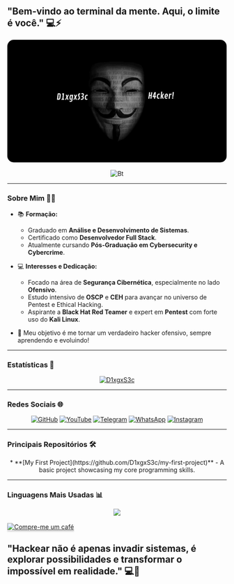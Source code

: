 ## "Bem-vindo ao terminal da mente. Aqui, o limite é você." 💻⚡
<p align="center">
  <img src="https://github.com/D1xgxS3c/D1xgxS3c/blob/main/D1xgxS3c.gif?raw=true" alt="Bt" style="border-radius: 15px;">
</p>  

<p align="center"><img src="https://user-images.githubusercontent.com/49580304/110318584-81067880-7fc2-11eb-8391-152d308e7f2b.gif" alt="Bt"></p>  

---

### Sobre Mim 👨‍💻  
- 📚 **Formação:**  
  - Graduado em **Análise e Desenvolvimento de Sistemas**.  
  - Certificado como **Desenvolvedor Full Stack**.  
  - Atualmente cursando **Pós-Graduação em Cybersecurity e Cybercrime**.  

- 💻 **Interesses e Dedicação:**  
  - Focado na área de **Segurança Cibernética**, especialmente no lado **Ofensivo**.  
  - Estudo intensivo de **OSCP** e **CEH** para avançar no universo de Pentest e Ethical Hacking.  
  - Aspirante a **Black Hat Red Teamer** e expert em **Pentest** com forte uso do **Kali Linux**.  

- 🌟 Meu objetivo é me tornar um verdadeiro hacker ofensivo, sempre aprendendo e evoluindo!  

---

### Estatísticas 🚀  
<p align="center">
<a href="https://github.com/d1xgxs3c"><img title="D1xgxS3c" src="https://github-readme-stats.vercel.app/api?username=D1xgxS3c&show_icons=true&include_all_commits=true&theme=chartreuse-dark&cache_seconds=3200"></a>
</p>  

---

### Redes Sociais 🌐  
<p align="center">
<a href="https://rebrand.ly/D1xgxS3c"><img title="GitHub" src="https://img.shields.io/badge/D1xgxS3c-brightgreen?style=for-the-badge&logo=github"></a>
<a href="https://rebrand.ly/D1xgxS3c"><img title="YouTube" src="https://img.shields.io/badge/YouTube-red?style=for-the-badge&logo=Youtube"></a>
<a href="https://rebrand.ly/D1xgxS3c"><img title="Telegram" src="https://img.shields.io/badge/Telegram-black?style=for-the-badge&logo=Telegram"></a>
<a href="https://chat.whatsapp.com/KzyTcK7ZN2C16p8sdS8pam"><img title="WhatsApp" src="https://img.shields.io/badge/WhatsApp-blue?style=for-the-badge&logo=whatsapp"></a>
<a href="https://rebrand.ly/D1xgxS3c"><img title="Instagram" src="https://img.shields.io/badge/Instagram-purple?style=for-the-badge&logo=instagram"></a>
</p>  

---

### Principais Repositórios 🛠️  
<p align="center">
* **[My First Project](https://github.com/D1xgxS3c/my-first-project)** - A basic project showcasing my core programming skills. 
<p "grabcam ferramenta hacker camera">
</a>


---

### Linguagens Mais Usadas 📊  
<p align="center">
<a href="https://github.com/D1xgxS3c"><img src="https://github-readme-stats.vercel.app/api/top-langs/?username=D1xgxS3c&layout=compact&theme=chartreuse-dark" /></a>
</p>  

<p>
<a href="https://www.buymeacoffee.com/gbraad" target="_blank"><img src="https://www.buymeacoffee.com/assets/img/custom_images/orange_img.png" alt="Compre-me um café" style="height: 41px !important;width: 174px !important;box-shadow: 0px 3px 2px 0px rgba(190, 190, 190, 0.5) !important;-webkit-box-shadow: 0px 3px 2px 0px rgba(190, 190, 190, 0.5) !important;" ></a>
</p>

## "Hackear não é apenas invadir sistemas, é explorar possibilidades e transformar o impossível em realidade." 💻🚀  
